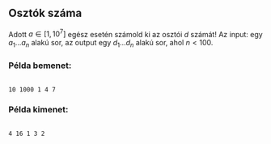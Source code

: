 ## Osztók száma
Adott $a\in [1,10^7]$ egész esetén számold ki az osztói $d$ számát! 
Az input: egy $a_1\ldots a_n$ alakú sor, az output egy $d_1\ldots d_n$ alakú sor, ahol $n<100$. 




### Példa bemenet:

```

10 1000 1 4 7

```

### Példa kimenet:

```

4 16 1 3 2 

```
